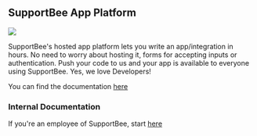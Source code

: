 ## SupportBee App Platform

<a href="https://codeclimate.com/github/SupportBee/SupportBee-Apps"><img src="https://codeclimate.com/github/SupportBee/SupportBee-Apps/badges/gpa.svg" /></a>

SupportBee's hosted app platform lets you write an app/integration in hours. No need to worry about hosting it, forms for accepting inputs or authentication. Push your code to us and your app is available to everyone using SupportBee. Yes, we love Developers!

You can find the documentation [here](https://developers.supportbee.com)

### Internal Documentation

If you're an employee of SupportBee, start [here](https://github.com/SupportBee/SupportBee-Apps-Private/wiki)

